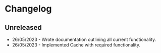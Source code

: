 # Changelog

## Unreleased

- 26/05/2023 - Wrote documentation outlining all current functionality.
- 26/05/2023 - Implemented Cache with required functionality.
